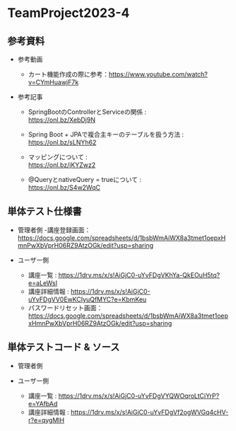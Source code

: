 # TeamProject2023-4
## 参考資料
- 参考動画

  - カート機能作成の際に参考：https://www.youtube.com/watch?v=CYmHuawjF7k

- 参考記事

  - SpringBootのControllerとServiceの関係 : &emsp;&emsp;&emsp;&emsp;&emsp;&emsp;&emsp;&ensp; https://onl.bz/XebDj9N

  - Spring Boot + JPAで複合主キーのテーブルを扱う方法 : &emsp; https://onl.bz/sLNYh62
  
  - マッピングについて : &emsp;&emsp;&emsp;&emsp;&emsp;&emsp;&emsp;&emsp;&emsp;&ensp;&emsp;&emsp;&emsp;&emsp;&emsp;&emsp;&ensp; https://onl.bz/jKYZwz2

  - @QueryとnativeQuery = trueについて : &emsp;&emsp;&emsp;&emsp;&emsp;&emsp;&emsp;&ensp;&ensp; https://onl.bz/S4w2WqC

## 単体テスト仕様書

- 管理者側
    -講座登録画面：　https://docs.google.com/spreadsheets/d/1bsbWmAiWX8a3tmet1oepxHmnPwXbVprH06RZ9AtzOGk/edit?usp=sharing
  
- ユーザー側

    - 講座一覧 : https://1drv.ms/x/s!AiGjC0-uYvFDgVKhYa-QkEOuH5tq?e=aLeWsI
    - 講座詳細情報 : https://1drv.ms/x/s!AiGjC0-uYvFDgVV0EwKCIyuQfMYC?e=KbmKeu
    - パスワードリセット画面：　https://docs.google.com/spreadsheets/d/1bsbWmAiWX8a3tmet1oepxHmnPwXbVprH06RZ9AtzOGk/edit?usp=sharing

## 単体テストコード & ソース

- 管理者側
  
- ユーザー側

  - 講座一覧 : https://1drv.ms/x/s!AiGjC0-uYvFDgVYQWOqroLtCiYrP?e=YAfbAd
  - 講座詳細情報 : https://1drv.ms/x/s!AiGjC0-uYvFDgVf2ogWVGq4cHV-r?e=qygMlH
